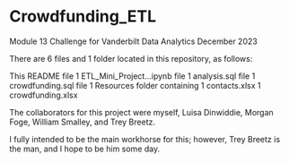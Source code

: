 # Crowdfunding_ETL
Module 13 Challenge for Vanderbilt Data Analytics December 2023

There are 6 files and 1 folder located in this repository, as follows:

This README file 
1 ETL_Mini_Project...ipynb file 
1 analysis.sql file 
1 crowdfunding.sql file
1 Resources folder containing
1 contacts.xlsx
1 crowdfunding.xlsx

The collaborators for this project were myself, Luisa Dinwiddie, Morgan Foge, William Smalley, and Trey Breetz.

I fully intended to be the main workhorse for this; however, Trey Breetz is the man, and I hope to be him some day.
